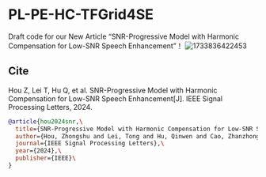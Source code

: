 # PL-PE-HC-TFGrid4SE
Draft code for our New Article “SNR-Progressive Model with Harmonic Compensation for Low-SNR Speech Enhancement”！
![1733836422453](https://github.com/user-attachments/assets/8faebeb1-cb36-46a7-b678-733ec5630a3c)

## Cite
Hou Z, Lei T, Hu Q, et al. SNR-Progressive Model with Harmonic Compensation for Low-SNR Speech Enhancement[J]. IEEE Signal Processing Letters, 2024.

```bibtex
@article{hou2024snr,\
  title={SNR-Progressive Model with Harmonic Compensation for Low-SNR Speech Enhancement},\
  author={Hou, Zhongshu and Lei, Tong and Hu, Qinwen and Cao, Zhanzhong and Tang, Ming and Lu, Jing},\
  journal={IEEE Signal Processing Letters},\
  year={2024},\
  publisher={IEEE}\
}
